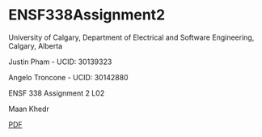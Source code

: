 ﻿# ENSF338Assignment2

University of Calgary, Department of Electrical and Software Engineering, Calgary, Alberta

Justin Pham - UCID: 30139323

Angelo Troncone - UCID: 30142880

ENSF 338 Assignment 2 L02

Maan Khedr

[PDF](https://docs.google.com/document/d/1TbLR4DBYLaJRn3fGL7Uah_9Axr0evpT1NUN4EKFfHLE/edit)
